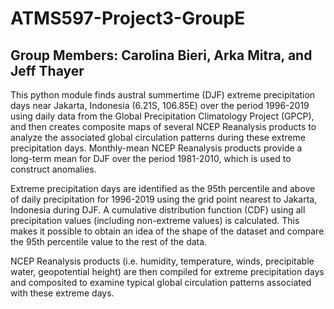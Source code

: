 # ATMS597-Project3-GroupE
## Group Members: Carolina Bieri, Arka Mitra, and Jeff Thayer

This python module finds austral summertime (DJF) extreme precipitation days near Jakarta, Indonesia (6.21S, 106.85E) over the period 1996-2019 using daily data from the Global Precipitation Climatology Project (GPCP), and then creates composite maps of several NCEP Reanalysis products to analyze the associated global circulation patterns during these extreme precipitation days. Monthly-mean NCEP Reanalysis products provide a long-term mean for DJF over the period 1981-2010, which is used to construct anomalies. 

Extreme precipitation days are identified as the 95th percentile and above of daily precipitation for 1996-2019 using the grid point nearest to Jakarta, Indonesia during DJF. A cumulative distribution function (CDF) using all precipitation values (including non-extreme values) is calculated. This makes it possible to obtain an idea of the shape of the dataset and compare the 95th percentile value to the rest of the data.

NCEP Reanalysis products (i.e. humidity, temperature, winds, precipitable water, geopotential height) are then compiled for extreme precipitation days and composited to examine typical global circulation patterns associated with these extreme days. 
